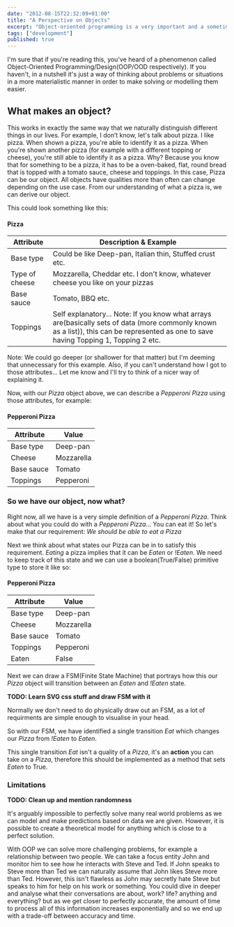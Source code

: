 ```yaml
---
date: "2012-08-15T22:32:09+01:00"
title: "A Perspective on Objects"
excerpt: "Object-oriented programming is a very important and a sometimes challenging concept in Computer Science. This post will detail my interpretation of it and the way I use it to solve challenges in development."
tags: ["development"]
published: true
---
```



I'm sure that if you're reading this, you've heard of a phenomenon called Object-Oriented Programming/Design(OOP/OOD respectively). If you haven't, in a nutshell it's just a way of thinking about problems or situations in a more materialistic manner in order to make solving or modelling them easier.

## What makes an object?

This works in exactly the same way that we naturally distinguish different things in our lives.
For example, I don’t know, let's talk about pizza. I like pizza. When shown a pizza, you're able to identify it as a pizza. When you're shown another pizza (for example with a different topping or cheese), you're still able to identify it as a pizza. Why? Because you know that for something to be a pizza, it has to be a oven-baked, flat, round bread that is topped with a tomato sauce, cheese and toppings. In this case, Pizza can be our object. All objects have qualities more than often can change depending on the use case. From our understanding of what a pizza is, we can derive our object.

This could look something like this:

#### Pizza

Attribute       | Description & Example
----------------|-----------------------------------------------------------------------------------------------------------------------------------------------
Base type       | Could be like Deep-pan, Italian thin, Stuffed crust etc.
Type of cheese  | Mozzarella, Cheddar etc. I don't know, whatever cheese you like on your pizzas
Base sauce      | Tomato, BBQ etc.
Toppings        | Self explanatory... Note: If you know what arrays are(basically sets of data (more commonly known as a list)), this can be represented as one to save having Topping 1, Topping 2 etc.


Note: We could go deeper (or shallower for that matter) but I'm deeming that unnecessary for this example. Also, if you can't understand how I got to those attributes... Let me know and I'll try to think of a nicer way of explaining it.

Now, with our *Pizza* object above, we can describe a *Pepperoni Pizza* using those attributes, for example:

#### Pepperoni Pizza

Attribute   | Value
------------|-------------
Base type   | Deep-pan
Cheese      | Mozzarella
Base sauce  | Tomato
Toppings    | Pepperoni


### So we have our object, now what?
Right now, all we have is a very simple definition of a *Pepperoni Pizza*. Think about what you could do with a *Pepperoni Pizza*... You can eat it! So let's make that our requirement: *We should be able to eat a Pizza*

Next we think about what states our Pizza can be in to satisfy this requirement. *Eating* a pizza implies that it can be *Eaten* or *!Eaten*.
We need to keep track of this state and we can use a boolean(True/False) primitive type to store it like so:

#### Pepperoni Pizza

Attribute   | Value
------------|---------------
Base type   | Deep-pan
Cheese      | Mozzarella
Base sauce  | Tomato
Toppings    | Pepperoni
Eaten       | False

Next we can draw a FSM(Finite State Machine) that portrays how this our *Pizza* object will transition between an *Eaten* and *!Eaten* state.

**TODO: Learn SVG css stuff and draw FSM with it**

Normally we don't need to do physically draw out an FSM, as a lot of requirments are simple enough to visualise in your head.

So with our FSM, we have identified a single transition *Eat* which changes our *Pizza* from *!Eaten* to *Eaten*.

This single transition *Eat* isn't a quality of a *Pizza*, it's an **action** you can take on a *Pizza*, therefore this should be implemented as a method that sets *Eaten* to True.

### Limitations

**TODO: Clean up and mention randomness**

It's arguably impossible to perfectly solve many real world problems as we can model and make predictions based on data we are given. However, it is possible to create a theoretical model for anything which is close to a perfect solution.

With OOP we can solve more challenging problems, for example a relationship between two people. We can take a focus entity John and monitor him to see how he interacts with Steve and Ted. If John speaks to Steve more than Ted we can naturally assume that John likes Steve more than Ted. However, this isn't flawless as John may secretly hate Steve but speaks to him for help on his work or something. You could dive in deeper and analyse what their conversations are about, work? life? anything and everything? but as we get closer to perfectly accurate, the amount of time to process all of this information increases exponentially and so we end up with a trade-off between accuracy and time.
